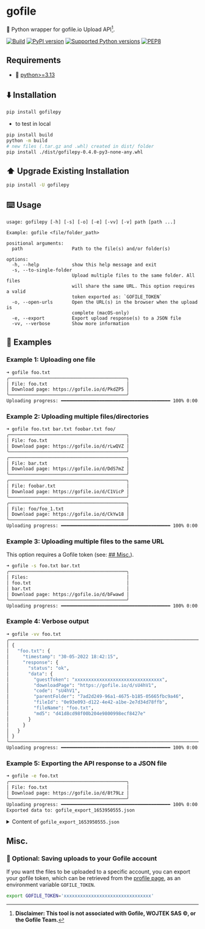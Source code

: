 # gofile

🚀 Python wrapper for gofile.io Upload API[^1].

[![Build](https://github.com/Alyetama/gofile/actions/workflows/poetry-build.yml/badge.svg)](https://github.com/Alyetama/gofile/actions/workflows/poetry-build.yml) [![PyPI version](https://badge.fury.io/py/gofilepy.svg)](https://pypi.org/project/gofilepy) [![Supported Python versions](https://img.shields.io/badge/Python-%3E=3.7-blue.svg)](https://www.python.org/downloads/) [![PEP8](https://img.shields.io/badge/Code%20style-PEP%208-orange.svg)](https://www.python.org/dev/peps/pep-0008/) 


## Requirements
- 🐍 [python>=3.13](https://www.python.org/downloads/)


## ⬇️ Installation

```sh
pip install gofilepy
```

* to test in local

```sh
pip install build
python -m build
# new files (.tar.gz and .whl) created in dist/ folder
pip install ./dist/gofilepy-0.4.0-py3-none-any.whl
```


## ⬆️  Upgrade Existing Installation

```sh
pip install -U gofilepy
```


## ⌨️ Usage

```
usage: gofilepy [-h] [-s] [-o] [-e] [-vv] [-v] path [path ...]

Example: gofile <file/folder_path>

positional arguments:
  path                  Path to the file(s) and/or folder(s)

options:
  -h, --help            show this help message and exit
  -s, --to-single-folder
                        Upload multiple files to the same folder. All files
                        will share the same URL. This option requires a valid
                        token exported as: `GOFILE_TOKEN`
  -o, --open-urls       Open the URL(s) in the browser when the upload is
                        complete (macOS-only)
  -e, --export          Export upload response(s) to a JSON file
  -vv, --verbose        Show more information
```

## 📕 Examples

### Example 1: Uploading one file

```sh
➜ gofile foo.txt
╭───────────────────────────────────────────╮
│ File: foo.txt                             │
│ Download page: https://gofile.io/d/PkdZP5 │
╰───────────────────────────────────────────╯
Uploading progress: ━━━━━━━━━━━━━━━━━━━━━━━━━━━━━━━━━━━━━━━━ 100% 0:00:00
```

### Example 2: Uploading multiple files/directories

```bash
➜ gofile foo.txt bar.txt foobar.txt foo/
╭───────────────────────────────────────────╮
│ File: foo.txt                             │
│ Download page: https://gofile.io/d/rLwQVZ │
╰───────────────────────────────────────────╯
╭───────────────────────────────────────────╮
│ File: bar.txt                             │
│ Download page: https://gofile.io/d/DdS7mZ │
╰───────────────────────────────────────────╯
╭───────────────────────────────────────────╮
│ File: foobar.txt                          │
│ Download page: https://gofile.io/d/C1VicP │
╰───────────────────────────────────────────╯
╭───────────────────────────────────────────╮
│ File: foo/foo_1.txt                       │
│ Download page: https://gofile.io/d/CkYw18 │
╰───────────────────────────────────────────╯
Uploading progress: ━━━━━━━━━━━━━━━━━━━━━━━━━━━━━━━━━━━━━━━━ 100% 0:00:00
```

### Example 3: Uploading multiple files to the same URL

This option requires a Gofile token (see: [## Misc.](#misc)).

```bash
➜ gofile -s foo.txt bar.txt
╭───────────────────────────────────────────╮
│ Files:                                    │
│ foo.txt                                   │
│ bar.txt                                   │
│ Download page: https://gofile.io/d/bFwawd │
╰───────────────────────────────────────────╯
Uploading progress: ━━━━━━━━━━━━━━━━━━━━━━━━━━━━━━━━━━━━━━━━ 100% 0:00:00
```

### Example 4: Verbose output

```sh
➜ gofile -vv foo.txt
╭──────────────────────────────────────────────────────────────────────────────╮
│ {                                                                            │
│   "foo.txt": {                                                               │
│     "timestamp": "30-05-2022 18:42:15",                                      │
│     "response": {                                                            │
│       "status": "ok",                                                        │
│       "data": {                                                              │
│         "guestToken": "xxxxxxxxxxxxxxxxxxxxxxxxxxxxxxxx",                    │
│         "downloadPage": "https://gofile.io/d/sU4hV1",                        │
│         "code": "sU4hV1",                                                    │
│         "parentFolder": "7ad2d249-96a1-4675-b185-05665fbc9a46",              │
│         "fileId": "0e93e093-d122-4e42-a1be-2e7d34d78ffb",                    │
│         "fileName": "foo.txt",                                               │
│         "md5": "d41d8cd98f00b204e9800998ecf8427e"                            │
│       }                                                                      │
│     }                                                                        │
│   }                                                                          │
│ }                                                                            │
╰──────────────────────────────────────────────────────────────────────────────╯
Uploading progress: ━━━━━━━━━━━━━━━━━━━━━━━━━━━━━━━━━━━━━━━━ 100% 0:00:00
```

### Example 5: Exporting the API response to a JSON file

```sh
➜ gofile -e foo.txt
╭───────────────────────────────────────────╮
│ File: foo.txt                             │
│ Download page: https://gofile.io/d/8t79Lz │
╰───────────────────────────────────────────╯
Uploading progress: ━━━━━━━━━━━━━━━━━━━━━━━━━━━━━━━━━━━━━━━━ 100% 0:00:00
Exported data to: gofile_export_1653950555.json
```

<details>
  <summary>Content of <code>gofile_export_1653950555.json</code></summary>
  
```json
[
    {
        "foo.txt": {
            "timestamp": "30-05-2022 18:42:35",
            "response": {
                "status": "ok",
                "data": {
                    "guestToken": "xxxxxxxxxxxxxxxxxxxxxxxxxxxxxxxx",
                    "downloadPage": "https://gofile.io/d/8t79Lz",
                    "code": "8t79Lz",
                    "parentFolder": "05xd4cb-8965-417f-ae34-a116et99b798",
                    "fileId": "d1fc3a97-8xe3-486a-bc0d-edb1rb103040",
                    "fileName": "foo.txt",
                    "md5": "d41d8cd99f00b204e9810998ecf8427e"
                }
            }
        }
    }
]
```
</details>

## Misc.

### 🔑 Optional: Saving uploads to your Gofile account

If you want the files to be uploaded to a specific account, you can export your gofile token, which can be retrieved from the [profile page](https://gofile.io/myProfile), as an environment variable `GOFILE_TOKEN`.

```sh
export GOFILE_TOKEN='xxxxxxxxxxxxxxxxxxxxxxxxxxxxxxxx'
```


[^1]: **Disclaimer: This tool is not associated with Gofile, WOJTEK SAS ©, or the Gofile Team.**
